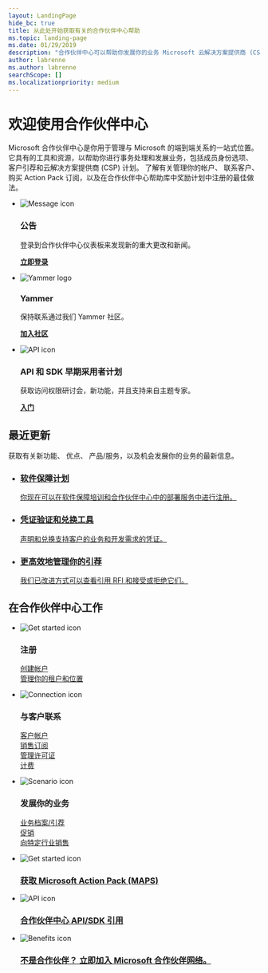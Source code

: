```yaml
---
layout: LandingPage
hide_bc: true
title: 从此处开始获取有关的合作伙伴中心帮助
ms.topic: landing-page
ms.date: 01/29/2019
description: "合作伙伴中心可以帮助你发展你的业务 Microsoft 云解决方案提供商 (CSP) 计划中。 设置你的帐户、 联系客户、 购买 Action Pack 订阅，以及查找适用于在云解决方案提供商和 MPN 计划的合作伙伴的详细信息。\_"
author: labrenne
ms.author: labrenne
searchScope: []
ms.localizationpriority: medium
---
```


# <a name="welcome-to-partner-center"></a>欢迎使用合作伙伴中心

Microsoft 合作伙伴中心是你用于管理与 Microsoft 的端到端关系的一站式位置。 它具有的工具和资源，以帮助你进行事务处理和发展业务，包括成员身份选项、 客户引荐和云解决方案提供商 (CSP) 计划。 了解有关管理你的帐户、 联系客户、 购买 Action Pack 订阅，以及在合作伙伴中心帮助库中奖励计划中注册的最佳做法。


<ul id="products1" class="cardsF cols cols3 panelContent singlePanelContent">
    <li>
        <div class="cardSize">
            <div class="cardPadding">
                <div class="card">
                    <div class="cardImageOuter">
                        <div class="cardImage">
                            <img alt="Message icon" src="images/message-icon.png" data-linktype="external">
                        </div>
                    </div>
                    <div class="cardText">
                        <h3>公告</h3>
                        <p>登录到合作伙伴中心仪表板来发现新的重大更改和新闻。</p>
                        <p><a href="https://partner.microsoft.com/pcv/announcements"><b>立即登录</b></a></p>
                    </div>
                </div>
            </div>
        </div>
    </li>
    <li>
        <div class="cardSize">
            <div class="cardPadding">
                <div class="card">
                    <div class="cardImageOuter">
                        <div class="cardImage">
                            <img alt="Yammer logo" src="images/yammer-logo.png" data-linktype="external">
                        </div>
                    </div>
                    <div class="cardText">
                        <h3>Yammer</h3>
                        <p>保持联系通过我们 Yammer 社区。</p>
                        <p><a href="https://go.microsoft.com/fwlink/p/?linkid=851605"><b>加入社区</b></a></p>
                    </div>
                </div>
            </div>
        </div>
    </li>  
    <li>
        <div class="cardSize">
            <div class="cardPadding">
                <div class="card">
                    <div class="cardImageOuter">
                        <div class="cardImage">
                            <img alt="API icon" src="images/i_api.png" data-linktype="external">
                        </div>
                    </div>
                    <div class="cardText">
                        <h3>API 和 SDK 早期采用者计划</h3>
                        <p>获取访问权限研讨会，新功能，并且支持来自主题专家。</p>
                        <p><a href="/partner-center/develop/early-adopter-program"><b>入门</b></a></p>
                    </div>
                </div>
            </div>
        </div>
    </li>    
</ul>

<h2>最近更新</h2>
<p>获取有关新功能、 优点、 产品/服务，以及机会发展你的业务的最新信息。</p>
<ul id="products1" class="cardsZ cols cols3 panelContent singlePanelContent">
    <li>
        <div class="cardSize">
            <div class="cardPadding">
                <div class="card">
                    <div class="cardText"><a href="/partner-center/software-assurance-lp">
                        <h3>软件保障计划</h3>
                        <p>你现在可以在软件保障培训和合作伙伴中心中的部署服务中进行注册。</p></a>
                    </div>
                </div>
            </div>
        </div>
    </li>
    <li>
        <div class="cardSize">
            <div class="cardPadding">
                <div class="card">
                    <div class="cardText"><a href="/partner-center/voucher-validation-tool">
                        <h3>凭证验证和兑换工具</h3>
                        <p>声明和兑换支持客户的业务和开发需求的凭证。</p></a>
                    </div>
                </div>
            </div>
        </div>
    </li>
    <li>
        <div class="cardSize">
            <div class="cardPadding">
                <div class="card">
                    <div class="cardText"><a href="/partner-center/responding-to-referrals#new-referrals">
                        <h3>更高效地管理你的引荐</h3>
                        <p>我们已改进方式可以查看引用 RFI 和接受或拒绝它们。</p></a>
                    </div>
                </div>
            </div>
        </div>
    </li>       
</ul>


<h2>在合作伙伴中心工作</h2>

<ul id="products1" class="cardsC cols cols3 panelContent singlePanelContent">
    <li>
        <div class="cardSize">
            <div class="cardPadding">
                <div class="card">
                    <div class="cardImageOuter">
                        <div class="cardImage bgdAccent1">
                            <img alt="Get started icon" src="https://docs.microsoft.com/media/illustrations/sql-get-started-understand.svg" data-linktype="external">
                        </div>
                    </div>
                    <div class="cardText">
                        <h3>注册</h3>
                        <p><a href="/partner-center/mpn-create-a-partner-center-account">创建帐户</a><br /><a href="/partner-center/azure-active-directory-tenants-and-partner-center">管理你的租户和位置</a></p>
                    </div>
                </div>
            </div>
        </div>
    </li>
    <li>
        <div class="cardSize">
            <div class="cardPadding">
                <div class="card">
                    <div class="cardImageOuter">
                        <div class="cardImage bgdAccent1">
                            <img alt="Connection icon" src="https://docs.microsoft.com/media/illustrations/virtualization-hperv-server-community.svg" data-linktype="external">
                        </div>
                    </div>
                    <div class="cardText">
                        <h3>与客户联系</h3>
                        <p><a href="/partner-center/customer-accounts">客户帐户</a><br /><a href="/partner-center/customer-subscriptions">销售订阅</a><br /><a href="/partner-center/assign-licenses-to-users">管理许可证</a><br /><a href="/partner-center/billing">计费</a></p>
                    </div>
                </div>
            </div>
        </div>
    </li>
    <li>
        <div class="cardSize">
            <div class="cardPadding">
                <div class="card">
                    <div class="cardImageOuter">
                        <div class="cardImage bgdAccent1">
                            <img alt="Scenario icon" src="https://docs.microsoft.com/media/illustrations/biztalk-get-started-scenarios.svg" data-linktype="external">
                        </div>
                    </div>
                    <div class="cardText">
                        <h3>发展你的业务</h3>
                        <p><a href="/partner-center/referrals">业务档案/引荐</a><br /><a href="/partner-center/promotions">促销</a><br /><a href="/partner-center/get-special-pricing-for-offers">向特定行业销售</a></p>
                    </div>
                </div>
            </div>
        </div>
    </li>
</ul>




<ul id="products2" class="cardsY cols cols3 panelContent singlePanelContent">
    <li>
        <div class="cardSize">
            <div class="cardPadding">
                <div class="card">
                    <div class="cardImageOuter">
                        <div class="cardImage bgdAccent1">
                            <img alt="Get started icon" src="https://docs.microsoft.com/media/common/i_get-started.svg" data-linktype="external">
                        </div>
                    </div>
                    <div class="cardText">
                        <h3><a href="/partner-center/mpn-get-action-pack">获取 Microsoft Action Pack (MAPS)</a></h3>
                    </div>
                </div>
            </div>
        </div>
    </li>
    <li>
        <div class="cardSize">
            <div class="cardPadding">
                <div class="card">
                    <div class="cardImageOuter">
                        <div class="cardImage bgdAccent1">
                            <img alt="API icon" src="https://docs.microsoft.com/media/common/i_api-reference.svg" data-linktype="external">
                        </div>
                    </div>                
                    <div class="cardText">
                        <h3><a href="/partner-center/develop/">合作伙伴中心 API/SDK 引用</a></h3>
                    </div>
                </div>
            </div>
        </div>
    </li>
    <li>
        <div class="cardSize">
            <div class="cardPadding">
                <div class="card">
                    <div class="cardImageOuter">
                        <div class="cardImage bgdAccent1">
                            <img alt="Benefits icon" src="https://docs.microsoft.com//media/common/i_benefits.svg" data-linktype="external">
                        </div>
                    </div>
                    <div class="cardText">
                        <h3><a href="https://partners.microsoft.com/PartnerProgram/simplifiedenrollment.aspx">不是合作伙伴？ 立即加入 Microsoft 合作伙伴网络。</a></h3>
                    </div>
                </div>
            </div>
        </div>
    </li>    
</ul>

